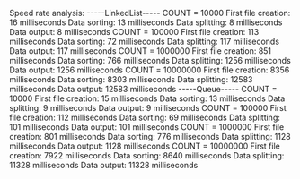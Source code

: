 Speed rate analysis:
-----LinkedList-----
COUNT = 10000
First file creation: 16 milliseconds
Data sorting: 13 milliseconds
Data splitting: 8 milliseconds
Data output: 8 milliseconds
COUNT = 100000
First file creation: 113 milliseconds
Data sorting: 72 milliseconds
Data splitting: 117 milliseconds
Data output: 117 milliseconds
COUNT = 1000000
First file creation: 851 milliseconds
Data sorting: 766 milliseconds
Data splitting: 1256 milliseconds
Data output: 1256 milliseconds
COUNT = 10000000
First file creation: 8356 milliseconds
Data sorting: 8303 milliseconds
Data splitting: 12583 milliseconds
Data output: 12583 milliseconds
-----Queue-----
COUNT = 10000
First file creation: 15 milliseconds
Data sorting: 13 milliseconds
Data splitting: 9 milliseconds
Data output: 9 milliseconds
COUNT = 100000
First file creation: 112 milliseconds
Data sorting: 69 milliseconds
Data splitting: 101 milliseconds
Data output: 101 milliseconds
COUNT = 1000000
First file creation: 801 milliseconds
Data sorting: 776 milliseconds
Data splitting: 1128 milliseconds
Data output: 1128 milliseconds
COUNT = 10000000
First file creation: 7922 milliseconds
Data sorting: 8640 milliseconds
Data splitting: 11328 milliseconds
Data output: 11328 milliseconds